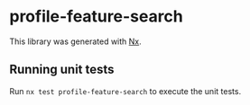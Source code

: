 # profile-feature-search

This library was generated with [Nx](https://nx.dev).

## Running unit tests

Run `nx test profile-feature-search` to execute the unit tests.
